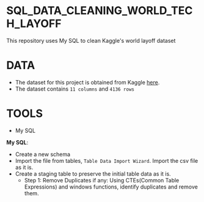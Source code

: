 # SQL_DATA_CLEANING_WORLD_TECH_LAYOFF
This repository uses My SQL to clean Kaggle's world layoff dataset

# DATA
- The dataset for this project is obtained from Kaggle [here](layoffs_original_dataset.csv).
- The dataset contains `11 columns` and `4136 rows`

# TOOLS
- My SQL

**My SQL**:
- Create a new schema
- Import the file from tables, `Table Data Import Wizard`. Import the csv file as it is.
- Create a staging table to preserve the initial table data as it is.
  - Step 1: Remove Duplicates if any: Using CTEs(Common Table Expressions) and windows functions, identify duplicates and remove them.

